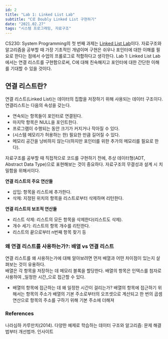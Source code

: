 ```yaml
---
id: 2
title: "Lab 1: Linked List Lab"
subtitle: "C로 Doubly Linked List 구현하기"
date: "2021.02.27"
tags: "시스템 프로그래밍, 자료구조"
---
```


CS230: System Programming의 첫 번째 과제는 [Linked List Lab](https://cp-git.kaist.ac.kr/cs230/cs230/-/tree/main/labs/lab1)이다. 자료구조와 알고리즘을 공부할 때 가장 기초적인 개념이며 구현은 쉬우나 포인터에 대한 이해를 필요로 한다는 점에서 수업의 프롤로그로 적합하다고 생각한다. Lab 1: Linked List Lab에서는 연결 리스트를 구현함으로써, C에 대해 친숙해지고 포인터에 대한 간단한 이해를 기대할 수 있을 것이다.

## 연결 리스트란?

연결 리스트(Linked List)는 데이터의 집합을 저장하기 위해 사용되는 데이터 구조이다.   
연결리스트는 다음의 속성을 갖는다.

- 연속되는 항목들이 포인터로 연결된다.
- 마지막 항목은 NULL을 포인트한다.
- 프로그램이 수행되는 동안 크기가 커지거나 작아질 수 있다.
- (시스템 메모리가 허용하는 한) 필요한 만큼 길어질 수 있다.
- 메모리 공간을 낭비하지 않는다(하지만 포인터를 위한 추가의 메모리를 필요로 한다).

자료구조를 공부할 때 직접적으로 코드를 구현하기 전에, 추상 데이터형(ADT, Abstract Data Type)으로 표현해보는 것이 중요하다. 자료구조의 무결성과 설계 시 치밀함을 위해서이다.

__연결 리스트의 주요 연산들__  
- 삽입: 항목을 리스트에 추가한다.
- 삭제: 지정된 위치의 항목을 리스트로부터 삭제하며 리턴한다.

__연결 리스트의 보조적 연산들__  
- 리스트 삭제: 리스트의 모든 항목을 삭제한다(리스트도 삭제).
- 개수 세기: 리스트의 항목 개수를 리턴한다.
- 리스트의 끝으로부터 n번째 항목 찾기 등

### 왜 연결 리스트를 사용하는가?: 배열 vs 연결 리스트

연결 리스트를 왜 사용하는가에 대해 알아보려면 먼저 배열과 어떤 차이점이 있는지 살펴보는 것이 유용하다.  
배열은 각 항목을 저장하는 데 메모리 블록을 할당한다. 배열의 항목은 인텍스를 첨자로 사용하여 _일정한 시간_으로 접근할 수 있다.

* 배열의 항목에 접근하는 데 왜 일정한 시간이 걸리는가?
배열의 항목에 접근하기 위해서는 항목의 주소가 배열의 기본 주소로부터의 오프셋으로 계산되고 한 번의 곱셈 연산으로 항목의 주소를 구하기 위해 기본 주소에 더해져

### References

나라심하 카루만치(2014). 다양한 예제로 학습하는 데이터 구조와 알고리즘: 문제 해결법부터 개선법까. 인사이트
